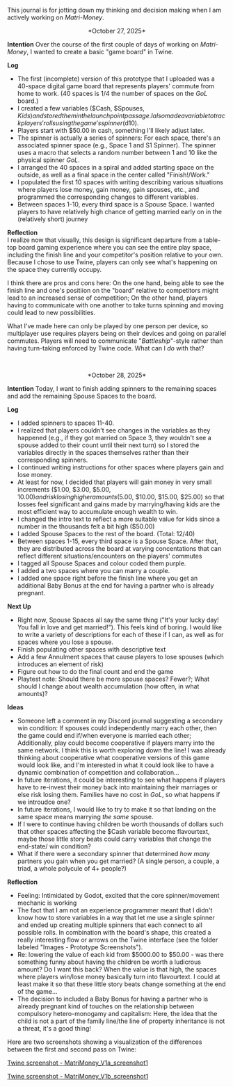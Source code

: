 This journal is for jotting down my thinking and decision making when I am actively working on *Matri-Money*.

<p align="center">*October 27, 2025*</p>

**Intention**
Over the course of the first couple of days of working on *Matri-Money*, I wanted to create a basic "game board" in Twine. 

**Log**
- The first (incomplete) version of this prototype that I uploaded was a 40-space digital game board that represents players' commute from home to work. (40 spaces is 1/4 the number of spaces on the *GoL* board.)
- I created a few variables ($Cash, $Spouses, $Kids) and stored them in the launchpoint passage. I also made a variable to track players' rolls using the game's spinner ($d10). 
- Players start with $50.00 in cash, something I'll likely adjust later. 
- The spinner is actually a series of spinners: For each space, there's an associated spinner space (e.g., Space 1 and S1 Spinner). The spinner uses a macro that selects a random number between 1 and 10 like the physical spinner *GoL*. 
- I arranged the 40 spaces in a spiral and added starting space on the outside, as well as a final space in the center called "Finish!/Work."
- I populated the first 10 spaces with writing describing various situations where players lose money, gain money, gain spouses, etc., and programmed the corresponding changes to different variables.
- Between spaces 1-10, every third space is a Spouse Space. I wanted players to have relatively high chance of getting married early on in the (relatively short) journey

**Reflection**   
I realize now that visually, this design is significant departure from a table-top board gaming experience where you can see the entire play space, including the finish line and your competitor's position relative to your own. Because I chose to use Twine, players can only see what's happening on the space they currently occupy. 

I think there are pros and cons here: On the one hand, being able to see the finish line and one's positiion on the "board" relative to competitors might lead to an increased sense of competition; On the other hand, players having to communicate with one another to take turns spinning and moving could lead to new possibilities. 

What I've made here can only be played by one person per device, so multiplayer use requires players being on their devices and going on parallel commutes. Players will need to communicate "*Battleship*"-style rather than having turn-taking enforced by Twine code. What can I *do* with that? 

&nbsp;
&nbsp;
<p align="center">*October 28, 2025*</p>

**Intention**
Today, I want to finish adding spinners to the remaining spaces and add the remaining Spouse Spaces to the board. 

**Log**
- I added spinners to spaces 11-40. 
- I realized that players couldn't see changes in the variables as they happened (e.g., if they got married on Space 3, they wouldn't see a spouse added to their count until their next turn) so I stored the variables directly in the spaces themselves rather than their corresponding spinners.
- I continued writing instructions for other spaces where players gain and lose money.
- At least for now, I decided that players will gain money in very small increments ($1.00, $3.00, $5.00, $10.00) and risk losing higher amounts ($5.00, $10.00, $15.00, $25.00) so that losses feel significant and gains made by marrying/having kids
are the most efficient way to accumulate enough wealth to win. 
- I changed the intro text to reflect a more suitable value for kids since a number in the thousands felt a bit high ($50.00)
- I added Spouse Spaces to the rest of the board. (Total: 12/40)
- Between spaces 1-15, every third space is a Spouse Space. After that, they are distributed across the board at varying concentations that can reflect different situations/encounters on the players' commutes 
- I tagged all Spouse Spaces and colour coded them purple. 
- I added a two spaces where you can marry a couple. 
- I added one space right before the finish line where you get an additional Baby Bonus at the end for having a partner who is already pregnant. 

**Next Up**
- Right now, Spouse Spaces all say the same thing ("It's your lucky day! You fall in love and get married!"). This feels kind of boring. I would like to write a variety of descriptions for each of these if I can, as well as for spaces where you lose a spouse. 
- Finish populating other spaces with descriptive text
- Add a few Annulment spaces that cause players to lose spouses (which introduces an element of risk)
- Figure out how to do the final count and end the game
- Playtest note: Should there be more spouse spaces? Fewer?; What should I change about wealth accumulation (how often, in what amounts)?

**Ideas**
- Someone left a comment in my Discord journal suggesting a secondary win condition: If spouses could independently marry each other, then the game could end if/when everyone is married each other; Additionally, play could become cooperative if players marry into the same network. I think this is worth exploring down the line! I was already thinking about cooperative what cooperative versions of this game would look like, and I'm interested in what it could look like to have a dynamic combination of competition and collaboration...
- In future iterations, it could be interesting to see what happens if players have to re-invest their money back into maintaining their marriages or else risk losing them. Families have no cost in *GoL*, so what happens if we introudce one?
- In future iterations, I would like to try to make it so that landing on the same space means marrying *the same* spouse. 
- If I were to continue having children be worth thousands of dollars such that other spaces affecting the $Cash variable become flavourtext, maybe those little story beats could carry variables that change the end-state/ win condition? 
- What if there were a secondary spinner that determined *how many* partners you gain when you get married? (A single person, a couple, a triad, a whole polycule of 4+ people?)


**Reflection**
- Feeling: Intimidated by Godot, excited that the core spinner/movement mechanic is working
- The fact that I am not an experience programmer meant that I didn't know how to store variables in a way that let me use a single spinner and ended up creating multiple spinners that each connect to all possible rolls. In combination with the board's shape, this created a really interesting flow or arrows on the Twine interface (see the folder labeled "Images - Prototype Screenshots"). 
- Re: lowering the value of each kid from $5000.00 to $50.00 - was there something funny about having the children be worth a ludicrous amount? Do I want this back? When the value is that high, the spaces where players win/lose money basically turn into flavourtext. I could at least make it so that these little story beats change something at the end of the game...
- The decision to included a Baby Bonus for having a partner who is already pregnant kind of touches on the relationship between compulsory hetero-monogamy and capitalism: Here, the idea that the child is not a part of the family line/the line of property inheritance is not a threat, it's a good thing! 

Here are two screenshots showing a visualization of the differences between the first and second pass on Twine: 

[Twine screenshot - MatriMoney_V1a_screenshot1](<Process/Images/Images - Prototpye Screenshots/MatriMoney_V1a_screenshot1.png>)   

[Twine screenshot - MatriMoney_V1b_screenshot1](<Process/Images/Images - Prototpye Screenshots/MatriMoney_V1b_screenshot1.png>)


